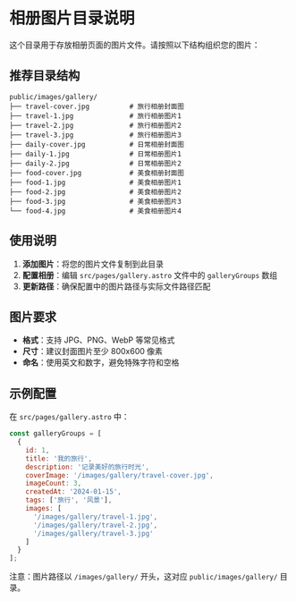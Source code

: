 # 相册图片目录说明

这个目录用于存放相册页面的图片文件。请按照以下结构组织您的图片：

## 推荐目录结构

```
public/images/gallery/
├── travel-cover.jpg          # 旅行相册封面图
├── travel-1.jpg              # 旅行相册图片1
├── travel-2.jpg              # 旅行相册图片2
├── travel-3.jpg              # 旅行相册图片3
├── daily-cover.jpg           # 日常相册封面图
├── daily-1.jpg               # 日常相册图片1
├── daily-2.jpg               # 日常相册图片2
├── food-cover.jpg            # 美食相册封面图
├── food-1.jpg                # 美食相册图片1
├── food-2.jpg                # 美食相册图片2
├── food-3.jpg                # 美食相册图片3
└── food-4.jpg                # 美食相册图片4
```

## 使用说明

1. **添加图片**：将您的图片文件复制到此目录
2. **配置相册**：编辑 `src/pages/gallery.astro` 文件中的 `galleryGroups` 数组
3. **更新路径**：确保配置中的图片路径与实际文件路径匹配

## 图片要求

- **格式**：支持 JPG、PNG、WebP 等常见格式
- **尺寸**：建议封面图片至少 800x600 像素
- **命名**：使用英文和数字，避免特殊字符和空格

## 示例配置

在 `src/pages/gallery.astro` 中：

```javascript
const galleryGroups = [
  {
    id: 1,
    title: '我的旅行',
    description: '记录美好的旅行时光',
    coverImage: '/images/gallery/travel-cover.jpg',
    imageCount: 3,
    createdAt: '2024-01-15',
    tags: ['旅行', '风景'],
    images: [
      '/images/gallery/travel-1.jpg',
      '/images/gallery/travel-2.jpg',
      '/images/gallery/travel-3.jpg'
    ]
  }
];
```

注意：图片路径以 `/images/gallery/` 开头，这对应 `public/images/gallery/` 目录。